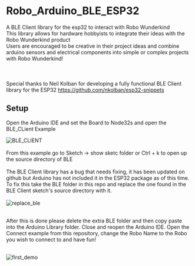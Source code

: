 # Robo_Arduino_BLE_ESP32
A BLE Client library for the esp32 to interact with Robo Wunderkind<br />
This library allows for hardware hobbyists to integrate their ideas with the Robo Wunderkind product<br />
Users are encouraged to be creative in their project ideas and combine arduino sensors and electrical components into simple or complex projects with Robo Wunderkind!
<br />
<br />
<br />
<br />
Special thanks to Neil Kolban for developing a fully functional BLE Client library for the ESP32
https://github.com/nkolban/esp32-snippets


## Setup

Open the Arduino IDE and set the Board to Node32s and open the BLE_CLient Example

![BLE_CLIENT](https://user-images.githubusercontent.com/39582212/62226987-69fdae80-b3bb-11e9-9113-9960b09ceeca.png)
<br />
<br />
From this example go to Sketch -> show sketc folder or Ctrl + k to open up the source directory of BLE
<br />
<br />
The BLE Client library has a bug that needs fixing, it has been updated on github but Arduino has not included it in the ESP32 package as of this time. To fix this take the BLE folder in this repo and replace the one found in the BLE Client sketch's source directory with it.
<br />
<br />
![replace_ble](https://user-images.githubusercontent.com/39582212/62228583-3f612500-b3be-11e9-8c1e-4c1535037b22.png)
<br />
<br />

After this is done please delete the extra BLE folder and then copy paste into the Arduino Library folder. Close and reopen the Arduino IDE. Open the Connect example from this repository, change the Robo Name to the Robo you wish to connect to and have fun!
<br />
<br />

![first_demo](https://user-images.githubusercontent.com/39582212/62228806-b39bc880-b3be-11e9-8760-8c6f35d711c2.png)
